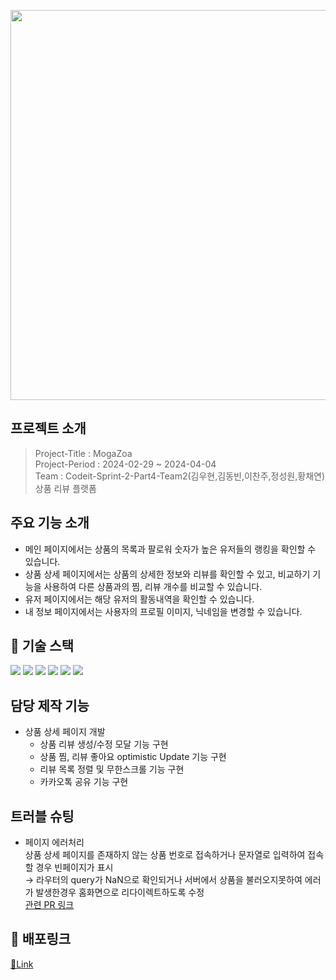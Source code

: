<p align="center"><img width="624" src="https://github.com/4-2-mogazoa/mogazoa/assets/124851297/77792d25-f528-4987-8ef7-bb996eef95fc"></p>

## 프로젝트 소개

> Project-Title : MogaZoa  
> Project-Period : 2024-02-29 ~ 2024-04-04  
> Team : Codeit-Sprint-2-Part4-Team2(김우현,김동빈,이찬주,정성원,황채연)  
> 상품 리뷰 플랫폼

## 주요 기능 소개
- 메인 페이지에서는 상품의 목록과 팔로워 숫자가 높은 유저들의 랭킹을 확인할 수 있습니다.
- 상품 상세 페이지에서는 상품의 상세한 정보와 리뷰를 확인할 수 있고, 비교하기 기능을 사용하여 다른 상품과의 찜, 리뷰 개수를 비교할 수 있습니다.
- 유저 페이지에서는 해당 유저의 활동내역을 확인할 수 있습니다.
- 내 정보 페이지에서는 사용자의 프로필 이미지, 닉네임을 변경할 수 있습니다.

## 🔎 기술 스택

<img src="https://img.shields.io/badge/Next.js-000000?style=for-the-badge&logo=next.js&logoColor=white"> <img src="https://img.shields.io/badge/tailwind css-06B6D4?style=for-the-badge&logo=tailwindcss&logoColor=white"> <img src="https://img.shields.io/badge/React Query-FF4154?style=for-the-badge&logo=reactquery&logoColor=white"> <img src="https://img.shields.io/badge/Storybook-FF4785?style=for-the-badge&logo=storybook&logoColor=white"> <img src="https://img.shields.io/badge/typescript-3178C6?style=for-the-badge&logo=typescript&logoColor=white"> <img src="https://img.shields.io/badge/vercel-000000?style=for-the-badge&logo=vercel&logoColor=white">

## 담당 제작 기능
- 상품 상세 페이지 개발
  - 상품 리뷰 생성/수정 모달 기능 구현
  - 상품 찜, 리뷰 좋아요 optimistic Update 기능 구현
  - 리뷰 목록 정렬 및 무한스크롤 기능 구현
  - 카카오톡 공유 기능 구현

## 트러블 슈팅
- 페이지 에러처리<br/>
상품 상세 페이지를 존재하지 않는 상품 번호로 접속하거나 문자열로 입력하여 접속할 경우 빈페이지가 표시 <br/> → 라우터의 query가 NaN으로 확인되거나 서버에서 상품을 불러오지못하여 에러가 발생한경우 홈화면으로 리다이렉트하도록 수정<br/>
[관련 PR 링크](https://github.com/4-2-mogazoa/mogazoa/pull/165)

## 🔗 배포링크

[🔗Link](https://mogazoa4-2.vercel.app/)